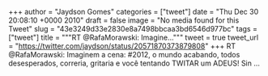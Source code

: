 
+++
author = "Jaydson Gomes"
categories = ["tweet"]
date = "Thu Dec 30 20:08:10 +0000 2010"
draft = false
image = "No media found for this Tweet"
slug = "43e3249d33e2830e8a7498bbcaa3bd6546d977bc"
tags = ["tweet"]
title = """RT @RafaMorawski: Imagine..."""
tweet = true
tweet_url = "https://twitter.com/jaydson/status/20571870373879808"
+++
RT @RafaMorawski: Imaginem a cena:  #2012, o mundo acabando, todos desesperados, correria, gritaria e você tentando TWITAR um ADEUS! Sin ...

